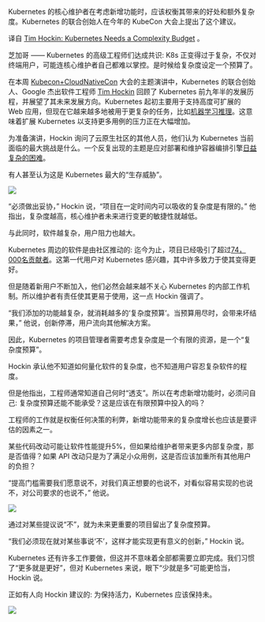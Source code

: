 <!-- 
# Kubernetes 需要控制复杂度
https://cdn.thenewstack.io/media/2023/11/86e09c28-kubecon-hockin-03.png
 -->

Kubernetes 的核心维护者在考虑新增功能时，应该权衡其带来的好处和额外复杂度。Kubernetes 的联合创始人在今年的 KubeCon 大会上提出了这个建议。

译自 [Tim Hockin: Kubernetes Needs a Complexity Budget](https://thenewstack.io/tim-hockin-kubernetes-needs-a-complexity-budget/) 。

芝加哥 —— Kubernetes 的高级工程师们达成共识: K8s 正变得过于复杂，不仅对终端用户，可能连核心维护者自己都难以掌控。是时候给复杂度设定一个预算了。

在本周 [Kubecon+CloudNativeCon](https://events.linuxfoundation.org/kubecon-cloudnativecon-north-america/) 大会的主题演讲中，Kubernetes 的联合创始人、Google 杰出软件工程师 [Tim Hockin](https://thenewstack.io/kubernetes-co-founder-tim-hockin-extensibility-ecosystem/) 回顾了 Kubernetes 前九年半的发展历程，并展望了其未来发展方向。Kubernetes 起初主要用于支持高度可扩展的 Web 应用，但现在它越来越多地被用于更复杂的任务，比如[机器学习推理](https://thenewstack.io/tensorflow-model-deployment-and-inferencing-with-kubeflow/)。这意味着扩展 Kubernetes 以支持更多用例的压力正在大幅增加。

为准备演讲，Hockin 询问了云原生社区的其他人员，他们认为 Kubernetes 当前面临的最大挑战是什么。一个反复出现的主题是应对部署和维护容器编排引擎[日益复杂的困难](https://thenewstack.io/how-to-fight-kubernetes-complexity-fatigue/)。

有人甚至认为这是 Kubernetes 最大的“生存威胁”。

![](https://cdn.thenewstack.io/media/2023/11/8177f0f0-kubecon-hockin-04.png)

“必须做出妥协，” Hockin 说，“项目在一定时间内可以吸收的复杂度是有限的。” 他指出，复杂度越高，核心维护者未来进行变更的敏捷性就越低。

与此同时，软件越复杂，用户阻力也越大。

Kubernetes 周边的软件是由社区推动的: 迄今为止，项目已经吸引了超过[74，000名贡献者](https://www.cncf.io/reports/kubernetes-project-journey-report/)。这第一代用户对 Kubernetes 感兴趣，其中许多致力于使其变得更好。

但是随着新用户不断加入，他们必然会越来越不关心 Kubernetes 的内部工作机制。所以维护者有责任使其更易于使用，这一点 Hockin 强调了。

“我们添加的功能越复杂，就消耗越多的‘复杂度预算’。当预算用尽时，会带来坏结果，” 他说，创新停滞，用户流向其他解决方案。

因此，Kubernetes 的项目管理者需要考虑复杂度是一个有限的资源，是一个“复杂度预算”。

Hockin 承认他不知道如何量化软件的复杂度，也不知道用户容忍复杂软件的程度。

但是他指出，工程师通常知道自己何时“透支”。所以在考虑新增功能时，必须问自己: 复杂度预算还能不能承受？这是应该在有限预算中投入的吗？

工程师的工作就是权衡任何决策的利弊，新增功能带来的复杂度增长也应该是要评估的因素之一。

某些代码改动可能让软件性能提升5%，但如果给维护者带来更多内部复杂度，那是否值得？如果 API 改动只是为了满足小众用例，这是否应该加重所有其他用户的负担？

“提高门槛需要我们愿意说不，对我们真正想要的也说不，对看似容易实现的也说不，对公司要求的也说不，” 他说。

![](https://cdn.thenewstack.io/media/2023/11/82799366-kubecon-hockin-02.png)

通过对某些提议说“不”，就为未来更重要的项目留出了复杂度预算。

“我们必须现在就对某些事说‘不’，这样才能实现更有意义的创新，” Hockin 说。

Kubernetes 还有许多工作要做，但这并不意味着全部都需要立即完成。我们习惯了“更多就是更好”，但对 Kubernetes 来说，眼下“少就是多”可能更恰当，Hockin 说。

正如有人向 Hockin 建议的: 为保持活力，Kubernetes 应该保持未。

![](https://cdn.thenewstack.io/media/2023/11/a43fc14a-kubecon-imperfecta.png)

